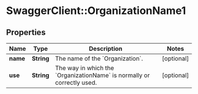 # SwaggerClient::OrganizationName1

## Properties
Name | Type | Description | Notes
------------ | ------------- | ------------- | -------------
**name** | **String** | The name of the &#x60;Organization&#x60;. | [optional] 
**use** | **String** | The way in which the &#x60;OrganizationName&#x60; is normally or correctly used. | [optional] 


